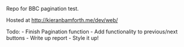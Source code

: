 Repo for BBC pagination test.

Hosted at http://kieranbamforth.me/dev/web/

Todo:
	- Finish Pagination function
	- Add functionality to previous/next buttons
	- Write up report
	- Style it up!
